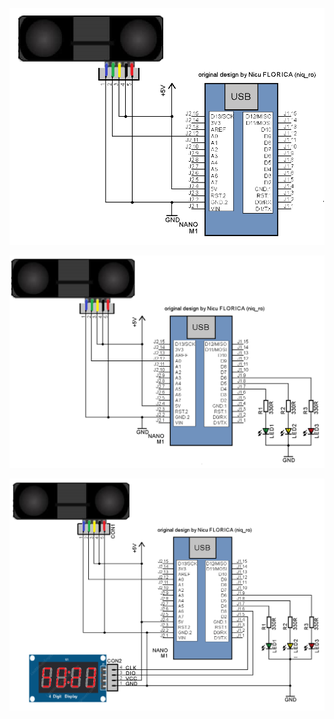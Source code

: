 ![simple](https://github.com/tehniq3/occupy/blob/main/schematics/GP2Y0A710K0f_Arduino_schematic_v1.png)

![semafor](https://github.com/tehniq3/occupy/blob/main/schematics/GP2Y0A710K0f_Arduino_schematic_v2.png)

![TM1637](https://github.com/tehniq3/occupy/blob/main/schematics/GP2Y0A710K0f_Arduino_schematic_v3.png)
